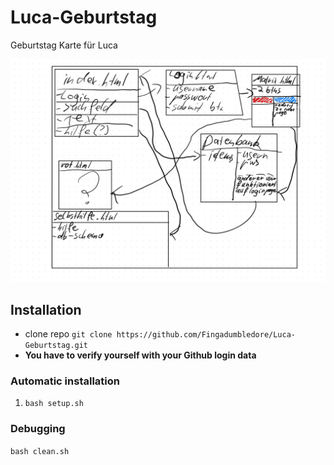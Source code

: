 # Luca-Geburtstag
Geburtstag Karte für Luca

![Screenshot.](IMG_0004.jpg)
## Installation
* clone repo `git clone https://github.com/Fingadumbledore/Luca-Geburtstag.git`
* **You have to verify yourself with your Github login data**


### Automatic installation 
1. `bash setup.sh`

### Debugging
`bash clean.sh`

